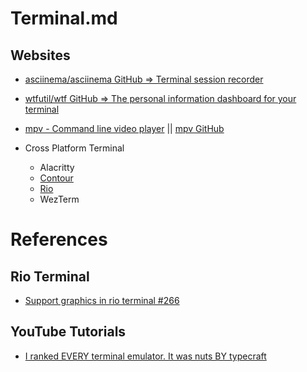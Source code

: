 # Terminal.md

## Websites

* [asciinema/asciinema GitHub => Terminal session recorder](https://github.com/asciinema/asciinema)
* [wtfutil/wtf GitHub => The personal information dashboard for your terminal](https://github.com/wtfutil/wtf)
* [mpv - Command line video player](https://mpv.io/) || [mpv GitHub](https://github.com/mpv-player/mpv)

* Cross Platform Terminal
  * Alacritty
  * [Contour](https://github.com/contour-terminal/contour/)
  * [Rio](https://github.com/raphamorim/rio)
  * WezTerm

# References

## Rio Terminal

* [Support graphics in rio terminal #266](https://github.com/sxyazi/yazi/discussions/266)

## YouTube Tutorials

* [I ranked EVERY terminal emulator. It was nuts BY typecraft](https://www.youtube.com/watch?v=WxzYtdIcHnQ)
